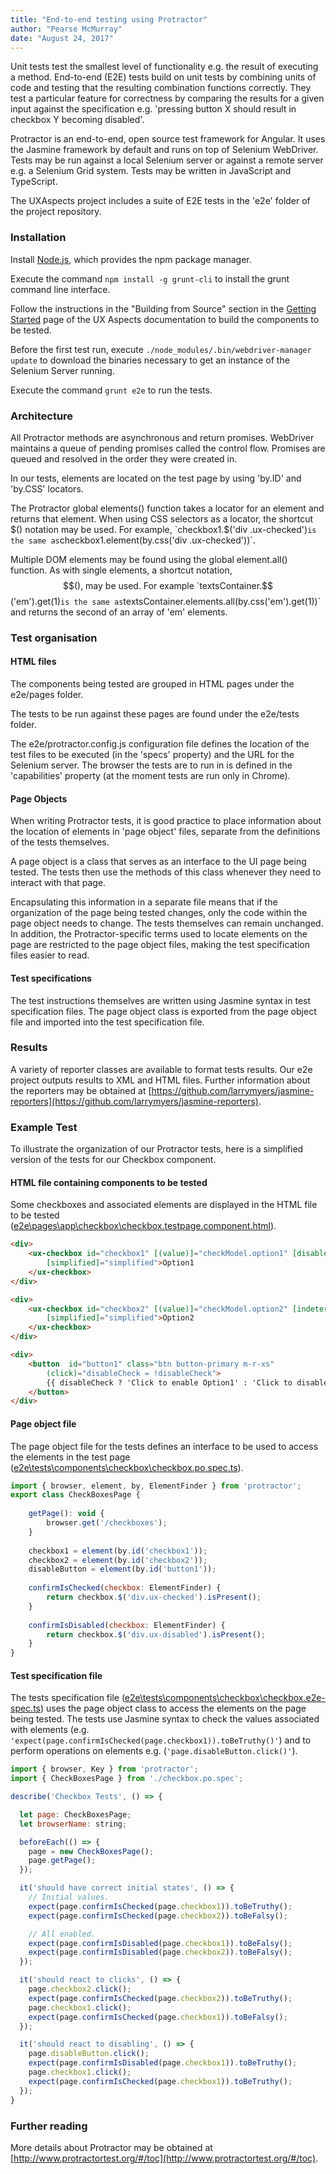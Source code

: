 ```yaml
---
title: "End-to-end testing using Protractor"
author: "Pearse McMurray"
date: "August 24, 2017"
---
```

Unit tests test the smallest level of functionality e.g. the result of executing a method. End-to-end (E2E) tests build on unit tests by combining units of code and testing that the resulting combination functions correctly. They test a particular feature for correctness by comparing the results for a given input against the specification e.g. 'pressing button X should result in checkbox Y becoming disabled'.

Protractor is an end-to-end, open source test framework for Angular. It uses the Jasmine framework by default and runs on top of Selenium WebDriver. Tests may be run against a local Selenium server or against a remote server e.g. a Selenium Grid system. Tests may be written in JavaScript and TypeScript.

The UXAspects project includes a suite of E2E tests in the 'e2e' folder of the project repository.

### Installation

Install [Node.js](https://nodejs.org/), which provides the npm package manager.

Execute the command `npm install -g grunt-cli` to install the grunt command line interface.

Follow the instructions in the "Building from Source" section in the [Getting Started](https://uxaspects.github.io/UXAspects/#/gettingstarted) page of the UX Aspects documentation to build the components to be tested.

Before the first test run, execute `./node_modules/.bin/webdriver-manager update` to download the binaries necessary to get an instance of the Selenium Server running.

Execute the command `grunt e2e` to run the tests.

### Architecture

All Protractor methods are asynchronous and return promises. WebDriver maintains a queue of pending promises called the control flow. Promises are queued and resolved in the order they were created in.

In our tests, elements are located on the test page by using 'by.ID' and 'by.CSS' locators.

The Protractor global elements() function takes a locator for an element and returns that element. When using CSS selectors as a locator, the shortcut $() notation may be used. For example, `checkbox1.$('div .ux-checked')` is the same as `checkbox1.element(by.css('div .ux-checked'))`.

Multiple DOM elements may be found using the global element.all() function. As with single elements, a shortcut notation, $$(), may be used. For example `textsContainer.$$('em').get(1)` is the same as `textsContainer.elements.all(by.css('em').get(1))` and returns the second of an array of 'em' elements.

### Test organisation

#### HTML files

The components being tested are grouped in HTML pages under the e2e/pages folder.

The tests to be run against these pages are found under the e2e/tests folder.

The e2e/protractor.config.js configuration file defines the location of the test files to be executed (in the 'specs' property) and the URL for the Selenium server. The browser the tests are to run in is defined in the 'capabilities' property (at the moment tests are run only in Chrome).

#### Page Objects

When writing Protractor tests, it is good practice to place information about the location of elements in 'page object' files, separate from the definitions of the tests themselves.

A page object is a class that serves as an interface to the UI page being tested. The tests then use the methods of this class whenever they need to interact with that page.

Encapsulating this information in a separate file means that if the organization of the page being tested changes, only the code within the page object needs to change. The tests themselves can remain unchanged. In addition, the Protractor-specific terms used to locate elements on the page are restricted to the page object files, making the test specification files easier to read.
 
#### Test specifications

The test instructions themselves are written using Jasmine syntax in test specification files. The page object class is exported from the page object file and imported into the test specification file.

### Results

A variety of reporter classes are available to format tests results. Our e2e project outputs results to XML and HTML files. Further information about the reporters may be obtained at [https://github.com/larrymyers/jasmine-reporters](https://github.com/larrymyers/jasmine-reporters).

### Example Test

To illustrate the organization of our Protractor tests, here is a simplified version of the tests for our Checkbox component.

#### HTML file containing components to be tested

Some checkboxes and associated elements are displayed in the HTML file to be tested ([e2e\pages\app\checkbox\checkbox.testpage.component.html](https://github.com/UXAspects/UXAspects/blob/develop/e2e/pages/app/checkbox/checkbox.testpage.component.html)).


```html
<div>
    <ux-checkbox id="checkbox1" [(value)]="checkModel.option1" [disabled]="disableCheck" 
        [simplified]="simplified">Option1
    </ux-checkbox>
</div>

<div>
    <ux-checkbox id="checkbox2" [(value)]="checkModel.option2" [indeterminateValue]="indeterminateValue"
        [simplified]="simplified">Option2
    </ux-checkbox>
</div>

<div>
    <button  id="button1" class="btn button-primary m-r-xs" 
        (click)="disableCheck = !disableCheck">
        {{ disableCheck ? 'Click to enable Option1' : 'Click to disable Option1' }}
    </button>
</div>
```

#### Page object file

The page object file for the tests defines an interface to be used to access the elements in the test page ([e2e\tests\components\checkbox\checkbox.po.spec.ts](https://github.com/UXAspects/UXAspects/blob/develop/e2e/tests/components/checkbox/checkbox.po.spec.ts)).

```javascript
import { browser, element, by, ElementFinder } from 'protractor';
export class CheckBoxesPage {
        
    getPage(): void {
        browser.get('/checkboxes');
    }
    
    checkbox1 = element(by.id('checkbox1'));
    checkbox2 = element(by.id('checkbox2'));
    disableButton = element(by.id('button1'));
    
    confirmIsChecked(checkbox: ElementFinder) {    
        return checkbox.$('div.ux-checked').isPresent();
    }
    
    confirmIsDisabled(checkbox: ElementFinder) {
        return checkbox.$('div.ux-disabled').isPresent();
    }
}
```

#### Test specification file

The tests specification file ([e2e\tests\components\checkbox\checkbox.e2e-spec.ts](https://github.com/UXAspects/UXAspects/blob/develop/e2e/protractor.config.js)) uses the page object class to access the elements on the page being tested. The tests use Jasmine syntax to check the values associated with elements (e.g. `'expect(page.confirmIsChecked(page.checkbox1)).toBeTruthy()'`) and to perform operations on elements e.g. (`'page.disableButton.click()'`).


```javascript
import { browser, Key } from 'protractor';
import { CheckBoxesPage } from './checkbox.po.spec';

describe('Checkbox Tests', () => {

  let page: CheckBoxesPage;
  let browserName: string;

  beforeEach(() => {
    page = new CheckBoxesPage();
    page.getPage();
  });

  it('should have correct initial states', () => {    
    // Initial values.
    expect(page.confirmIsChecked(page.checkbox1)).toBeTruthy();
    expect(page.confirmIsChecked(page.checkbox2)).toBeFalsy();

    // All enabled.
    expect(page.confirmIsDisabled(page.checkbox1)).toBeFalsy();
    expect(page.confirmIsDisabled(page.checkbox2)).toBeFalsy();
  });

  it('should react to clicks', () => {
    page.checkbox2.click();
    expect(page.confirmIsChecked(page.checkbox2)).toBeTruthy();
    page.checkbox1.click();
    expect(page.confirmIsChecked(page.checkbox1)).toBeFalsy();
  });

  it('should react to disabling', () => {
    page.disableButton.click();
    expect(page.confirmIsDisabled(page.checkbox1)).toBeTruthy();
    page.checkbox1.click();
    expect(page.confirmIsChecked(page.checkbox1)).toBeTruthy();
  });
}
```

### Further reading

More details about Protractor may be obtained at [http://www.protractortest.org/#/toc](http://www.protractortest.org/#/toc).


